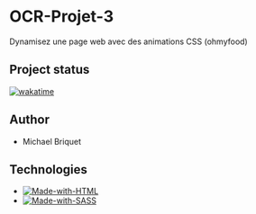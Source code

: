 # OCR-Projet-3
Dynamisez une page web avec des animations CSS (ohmyfood)

## Project status
[![wakatime](https://wakatime.com/badge/user/c061a4e1-542b-4c9a-9bf0-6d10ba96fece/project/6ff68130-8049-496b-9cc7-5db241f0bd96.svg)](https://wakatime.com/badge/user/c061a4e1-542b-4c9a-9bf0-6d10ba96fece/project/6ff68130-8049-496b-9cc7-5db241f0bd96)

## Author 

- Michael Briquet

## Technologies

- [![Made-with-HTML](https://img.shields.io/badge/Made%20with-HTML-e34c26)](https://developer.mozilla.org/fr/docs/Web/HTML)
- [![Made-with-SASS](https://img.shields.io/badge/Made%20with-SASS-c6538c)](https://sass-lang.com/guide)
